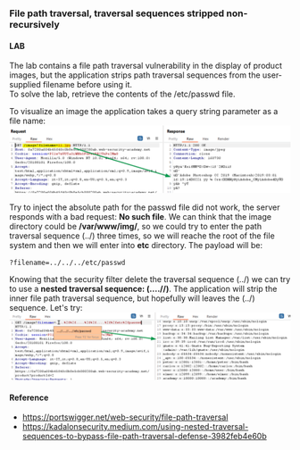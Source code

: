 ### File path traversal, traversal sequences stripped non-recursively
#### LAB
The lab contains a file path traversal vulnerability in the display of product images,
but the application strips path traversal sequences from the user-supplied filename before using it.
<br>
To solve the lab, retrieve the contents of the /etc/passwd file. 

To visualize an image the application takes a query string parameter as a file name:
<br>![img](./img/81.png)<br>

Try to inject the absolute path for the passwd file did not work, the server responds with a bad request: <b>No such file</b>. We can think that the image directory could be <b>/var/www/img/</b>, so we could try to enter the path traversal sequence (../) three times, so we will reache the root of the file system and then we will enter into <b>etc</b> directory. The payload will be:
```
?filename=../../../etc/passwd
```
Knowing that the security filter delete the traversal sequence (../) we can try to use a <b>nested traversal sequence: (....//)</b>. The application will strip the inner file path traversal sequence, but hopefully will leaves the (../) sequence. Let's try:
<br>![img](./img/82.png)<br>



#### Reference
+ https://portswigger.net/web-security/file-path-traversal
+ https://kadalonsecurity.medium.com/using-nested-traversal-sequences-to-bypass-file-path-traversal-defense-3982feb4e60b

